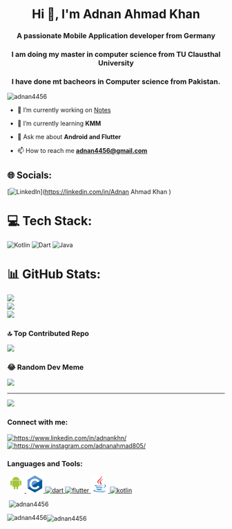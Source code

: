 <h1 align="center">Hi 👋, I'm Adnan Ahmad Khan</h1>
<h3 align="center">A passionate Mobile Application developer from Germany</h3>
<h3 align="center">I am doing my master in computer science from TU Clausthal University</h3>
<h3 align="center">I have done mt bacheors in Computer science from Pakistan.</h3>

<p align="left"> <img src="https://komarev.com/ghpvc/?username=adnan4456&label=Profile%20views&color=0e75b6&style=flat" alt="adnan4456" /> </p>

- 🔭 I’m currently working on [Notes](https://github.com/Adnan4456/NoteBook)

- 🌱 I’m currently learning **KMM**

- 💬 Ask me about **Android and Flutter**

- 📫 How to reach me **adnan4456@gmail.com**


## 🌐 Socials:
[![LinkedIn](https://img.shields.io/badge/LinkedIn-%230077B5.svg?logo=linkedin&logoColor=white)](https://linkedin.com/in/Adnan Ahmad Khan ) 

# 💻 Tech Stack:
![Kotlin](https://img.shields.io/badge/kotlin-%237F52FF.svg?style=for-the-badge&logo=kotlin&logoColor=white) ![Dart](https://img.shields.io/badge/dart-%230175C2.svg?style=for-the-badge&logo=dart&logoColor=white) ![Java](https://img.shields.io/badge/java-%23ED8B00.svg?style=for-the-badge&logo=openjdk&logoColor=white)
# 📊 GitHub Stats:
![](https://github-readme-stats.vercel.app/api?username=adnan4456&theme=city_light&hide_border=false&include_all_commits=false&count_private=false)<br/>
![](https://github-readme-streak-stats.herokuapp.com/?user=adnan4456&theme=city_light&hide_border=false)<br/>
![](https://github-readme-stats.vercel.app/api/top-langs/?username=adnan4456&theme=city_light&hide_border=false&include_all_commits=false&count_private=false&layout=compact)

### 🔝 Top Contributed Repo
![](https://github-contributor-stats.vercel.app/api?username=adnan4456&limit=5&theme=oldie&combine_all_yearly_contributions=true)

### 😂 Random Dev Meme
<img src='https://randommeme-five.vercel.app/' style="height: 400px;"/>

---
[![](https://visitcount.itsvg.in/api?id=adnan4456&icon=0&color=0)](https://visitcount.itsvg.in)

<!-- Proudly created with GPRM ( https://gprm.itsvg.in ) -->

<h3 align="left">Connect with me:</h3>
<p align="left">
<a href="https://linkedin.com/in/adnankhn/" target="blank"><img align="center" src="https://raw.githubusercontent.com/rahuldkjain/github-profile-readme-generator/master/src/images/icons/Social/linked-in-alt.svg" alt="https://www.linkedin.com/in/adnankhn/" height="30" width="40" /></a>
<a href="https://instagram.com/https://www.instagram.com/adnanahmad805/" target="blank"><img align="center" src="https://raw.githubusercontent.com/rahuldkjain/github-profile-readme-generator/master/src/images/icons/Social/instagram.svg" alt="https://www.instagram.com/adnanahmad805/" height="30" width="40" /></a>
</p>

<h3 align="left">Languages and Tools:</h3>
<p align="left"> <a href="https://developer.android.com" target="_blank" rel="noreferrer"> <img src="https://raw.githubusercontent.com/devicons/devicon/master/icons/android/android-original-wordmark.svg" alt="android" width="40" height="40"/> </a> <a href="https://www.cprogramming.com/" target="_blank" rel="noreferrer"> <img src="https://raw.githubusercontent.com/devicons/devicon/master/icons/c/c-original.svg" alt="c" width="40" height="40"/> </a> <a href="https://dart.dev" target="_blank" rel="noreferrer"> <img src="https://www.vectorlogo.zone/logos/dartlang/dartlang-icon.svg" alt="dart" width="40" height="40"/> </a> <a href="https://flutter.dev" target="_blank" rel="noreferrer"> <img src="https://www.vectorlogo.zone/logos/flutterio/flutterio-icon.svg" alt="flutter" width="40" height="40"/> </a> <a href="https://www.java.com" target="_blank" rel="noreferrer"> <img src="https://raw.githubusercontent.com/devicons/devicon/master/icons/java/java-original.svg" alt="java" width="40" height="40"/> </a> <a href="https://kotlinlang.org" target="_blank" rel="noreferrer"> <img src="https://www.vectorlogo.zone/logos/kotlinlang/kotlinlang-icon.svg" alt="kotlin" width="40" height="40"/> </a> </p>


<p>&nbsp;<img align="center" src="https://github-readme-stats.vercel.app/api?username=adnan4456&show_icons=true&locale=en" alt="adnan4456" /></p>
<p><img align="left" src="https://github-readme-stats.vercel.app/api/top-langs?username=adnan4456&show_icons=true&locale=en&layout=compact" alt="adnan4456" /></p>
<p><img align="center" src="https://github-readme-streak-stats.herokuapp.com/?user=adnan4456&" alt="adnan4456" /></p>

